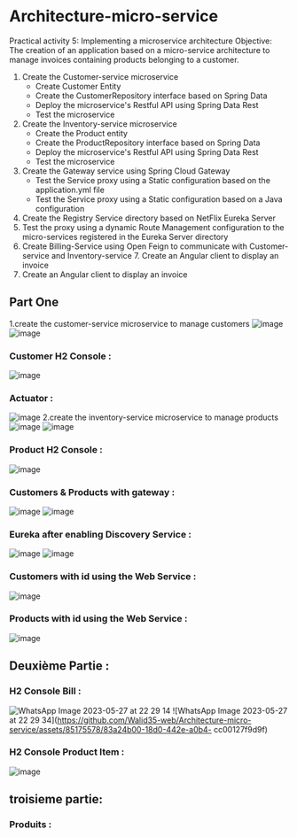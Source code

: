 # Architecture-micro-service
Practical activity 5: Implementing a microservice architecture
Objective:  
The creation of an application based on a micro-service architecture to manage invoices containing products belonging to a customer.
1. Create the Customer-service microservice
      - Create Customer Entity
      - Create the CustomerRepository interface based on Spring Data 
      - Deploy the microservice's Restful API using Spring Data Rest
      - Test the microservice
2. Create the Inventory-service microservice
      - Create the Product entity
      - Create the ProductRepository interface based on Spring Data
      - Deploy the microservice's Restful API using Spring Data Rest
      - Test the microservice
3. Create the Gateway service using Spring Cloud Gateway
      - Test the Service proxy using a Static configuration based on the application.yml file
      - Test the Service proxy using a Static configuration based on a Java configuration
4. Create the Registry Service directory based on NetFlix Eureka Server
5. Test the proxy using a dynamic Route Management configuration to the micro-services registered in the Eureka Server directory
6. Create Billing-Service using Open Feign to communicate with Customer-service and Inventory-service 7. Create an Angular client to display an invoice
7. Create an Angular client to display an invoice


## Part One 
1.create the customer-service microservice to manage customers
![image](https://github.com/Walid35-web/Architecture-micro-service/assets/85175578/883e7ff2-8ef8-4590-acf6-6cb80581b96c)
![image](https://github.com/Walid35-web/Architecture-micro-service/assets/85175578/059ae85b-6788-4e85-9b8f-ed51f6093cbc)
### Customer H2 Console :
![image](https://github.com/Walid35-web/Architecture-micro-service/assets/85175578/eaa46714-87a3-4f8a-a15c-9e413189b765)
### Actuator : 
![image](https://github.com/Walid35-web/Architecture-micro-service/assets/85175578/5e0a6e33-a474-47ac-841d-0a71a6b718e3)
2.create the inventory-service microservice to manage products
![image](https://github.com/Walid35-web/Architecture-micro-service/assets/85175578/be816d2f-7224-405c-b243-201f36b81f6a)
![image](https://github.com/Walid35-web/Architecture-micro-service/assets/85175578/8b9fd285-0b55-4081-9a37-0749abc5fab8)
### Product H2 Console :
![image](https://github.com/Walid35-web/Architecture-micro-service/assets/85175578/e702622e-80d3-425a-9f9b-8274d2c57f4e)
### Customers & Products with gateway : 
![image](https://github.com/Walid35-web/Architecture-micro-service/assets/85175578/00de5bcc-c574-4683-9f6a-bb215cd27f75)
![image](https://github.com/Walid35-web/Architecture-micro-service/assets/85175578/b74cee17-2f1f-4df7-bcdf-268a66ea9b3c)
### Eureka after enabling Discovery Service :
![image](https://github.com/Walid35-web/Architecture-micro-service/assets/85175578/ac2fb8e6-f6f4-4736-9608-ba1790911f85)
![image](https://github.com/Walid35-web/Architecture-micro-service/assets/85175578/26d8bea1-ab09-40de-9a82-07665759ac20)
### Customers with id using the Web Service :
![image](https://github.com/Walid35-web/Architecture-micro-service/assets/85175578/445f1ec3-3260-4a3c-93a8-9781e9c12ca9)
### Products with id using the Web Service :
![image](https://github.com/Walid35-web/Architecture-micro-service/assets/85175578/0056f43c-e63b-496d-94f8-68cd404fa144)
## Deuxième Partie : 

### H2 Console Bill :
![WhatsApp Image 2023-05-27 at 22 29 14](https://github.com/Walid35-web/Architecture-micro-service/assets/85175578/f4bdb058-8aba-4589-a1e6-f3773b3a32c7)
![WhatsApp Image 2023-05-27 at 22 29 34](https://github.com/Walid35-web/Architecture-micro-service/assets/85175578/83a24b00-18d0-442e-a0b4-
cc00127f9d9f)
### H2 Console Product Item : 
![image](https://github.com/Walid35-web/Architecture-micro-service/assets/85175578/e72fb0f8-fb1d-431f-944b-7455195b952f)
## troisieme partie:
### Produits : 



